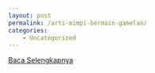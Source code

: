 ```yaml
---
layout: post
permalink: /arti-mimpi-bermain-gamelan/
categories:
    - Uncategorized
---
```


[Baca Selengkapnya](/03)